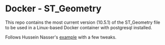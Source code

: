 # Docker - ST_Geometry

This repo contains the most current version (10.5.1) of the ST_Geometry file to be used in a Linux-based Docker container with postgresql installed.

Follows Hussein Nasser's [example](https://github.com/hnasr/stgeometry) with a few tweaks.
